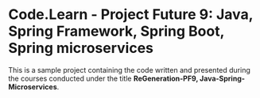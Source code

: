 # Code.Learn - Project Future 9: Java, Spring Framework, Spring Boot, Spring microservices

This is a sample project containing the code written and presented during the courses conducted under the title
**ReGeneration-PF9, Java-Spring-Microservices**.
